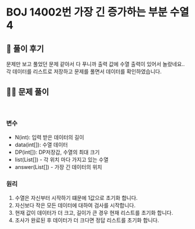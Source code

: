 # BOJ 14002번 가장 긴 증가하는 부분 수열 4

## 🌈 풀이 후기

문제만 보고 풀었던 문제 같아서 다 푸니까 출력 값에 수열 출력이 있어서 놀랐네요.. <br>
각 데이터를 리스트로 저장하고 문제를 풀면서 데이터를 확인하였습니다. <br>

## 👩‍🏫 문제 풀이

<br>

### 변수

- N(int): 입력 받은 데이터의 길이
- data(int[]): 수열 데이터
- DP(int[]): DP저장갑, 수열의 최대 크기
- list(List<Integer>[]) - 각 위치 마다 가지고 있는 수열
- answer(List<Integer>[]) - 가장 긴 데이터의 위치

### 원리

1. 수열은 자신부터 시작하기 떄문에 1값으로 초기화 합니다.
2. 자신보다 작은 모든 데이터에 대하여 검사를 시작합니다.
3. 현재 값이 데이터가 더 크고, 길이가 큰 경우 현재 리스트를 초기화 합니다.
4. 조사가 완료된 후 데이터가 더 크다면 정답 리스트를 초기화 합니다.
